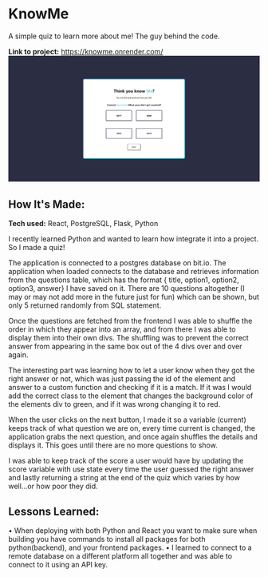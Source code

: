 # KnowMe
A simple quiz to learn more about me! The guy behind the code. 

**Link to project:** https://knowme.onrender.com/
![Screenshot](./client/src/assets/KnowMe.png)

## How It's Made:

**Tech used:** React, PostgreSQL, Flask, Python

I recently learned Python and wanted to learn how integrate it into a project. So I made a quiz!

The application is connected to a postgres database on bit.io.
The application when loaded connects to the database and retrieves information from the questions table, which has the format { title, option1, option2, option3, answer} I have saved on it.
There are 10 questions altogether (I may or may not add more in the future just for fun) which can be shown, but only 5 returned randomly from SQL statement.

Once the questions are fetched from the frontend I was able to shuffle the order in which they appear into an array, and from there I was able to display them into their own divs. The shuffling was to prevent the correct answer from appearing in the same box out of the 4 divs over and over again.

The interesting part was learning how to let a user know when they got the right answer or not, which was just passing the id of the element and answer to a custom function and checking if it is a match. If it was I would add the correct class to the element that changes the background color of the elements div to green, and if it was wrong changing it to red.

When the user clicks on the next button, I made it so a variable (current) keeps track of what question we are on, every time current is changed, the application grabs the next question, and once again shuffles the details and displays it. This goes until there are no more questions to show.

I was able to keep track of the score a user would have by updating the score variable with use state every time the user guessed the right answer and lastly returning a string at the end of the quiz which varies by how well...or how poor they did.

## Lessons Learned:
• When deploying with both Python and React you want to make sure when building you have commands to install all packages for both python(backend), and your frontend packages.
• I learned to connect to a remote database on a different platform all together and was able to connect to it using an API key. 


